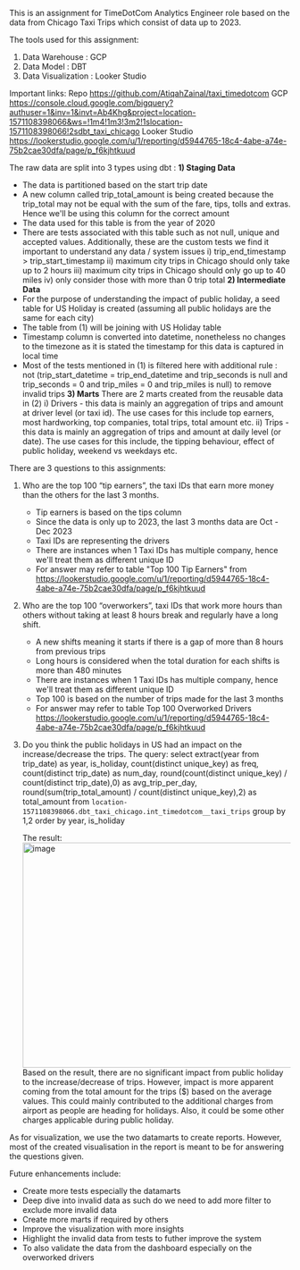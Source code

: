 This is an assignment for TimeDotCom Analytics Engineer role based on the data from Chicago Taxi Trips which consist of data up to 2023.

The tools used for this assignment:
1) Data Warehouse : GCP
2) Data Model : DBT
3) Data Visualization : Looker Studio

Important links:
Repo https://github.com/AtiqahZainal/taxi_timedotcom
GCP https://console.cloud.google.com/bigquery?authuser=1&inv=1&invt=Ab4Khg&project=location-1571108398066&ws=!1m4!1m3!3m2!1slocation-1571108398066!2sdbt_taxi_chicago
Looker Studio https://lookerstudio.google.com/u/1/reporting/d5944765-18c4-4abe-a74e-75b2cae30dfa/page/p_f6kjhtkuud

The raw data are split into 3 types using dbt :
**1) Staging Data**
   - The data is partitioned based on the start trip date
   - A new column called trip_total_amount is being created because the trip_total may not be equal with the sum of the fare, tips, tolls and extras. Hence we'll        be using this column for the correct amount
   - The data used for this table is from the year of 2020
   - There are tests associated with this table such as not null, unique and accepted values. Additionally, these are the custom tests we find it important to           understand any data / system issues
     i) trip_end_timestamp > trip_start_timestamp
     ii) maximum city trips in Chicago should only take up to 2 hours
     iii) maximum city trips in Chicago should only go up to 40 miles
     iv) only consider those with more than 0 trip total
**2) Intermediate Data**
   - For the purpose of understanding the impact of public holiday, a seed table for US Holiday is created (assuming all public holidays are the same for each city)
   - The table from (1) will be joining with US Holiday table
   - Timestamp column is converted into datetime, nonetheless no changes to the timezone as it is stated the timestamp for this data is captured in local time
   - Most of the tests mentioned in (1) is filtered here with additional rule :
     not (trip_start_datetime = trip_end_datetime and trip_seconds is null and trip_seconds = 0 and trip_miles = 0 and trip_miles is null) to remove invalid trips
**3) Marts**
     There are 2 marts created from the reusable data in (2)
     i) Drivers - this data is mainly an aggregation of trips and amount at driver level (or taxi id). The use cases for this include top earners, most
        hardworking, top companies, total trips, total amount etc.
     ii) Trips - this data is mainly an aggregation of trips and amount at daily level (or date). The use cases for this include, the tipping behaviour, effect of           public holiday, weekend vs weekdays etc.

There are 3 questions to this assignments:
1) Who are the top 100 “tip earners”, the taxi IDs that earn more money than the others for the last 3 months.
   - Tip earners is based on the tips column
   - Since the data is only up to 2023, the last 3 months data are Oct - Dec 2023
   - Taxi IDs are representing the drivers
   - There are instances when 1 Taxi IDs has multiple company, hence we'll treat them as different unique ID
   - For answer may refer to table "Top 100 Tip Earners" from https://lookerstudio.google.com/u/1/reporting/d5944765-18c4-4abe-a74e-75b2cae30dfa/page/p_f6kjhtkuud
     
2) Who are the top 100 “overworkers”, taxi IDs that work more hours than others without taking at least 8 hours break and regularly have a long shift.
   - A new shifts meaning it starts if there is a gap of more than 8 hours from previous trips
   - Long hours is considered when the total duration for each shifts is more than 480 minutes
   - There are instances when 1 Taxi IDs has multiple company, hence we'll treat them as different unique ID
   - Top 100 is based on the number of trips made for the last 3 months
   - For answer may refer to table Top 100 Overworked Drivers https://lookerstudio.google.com/u/1/reporting/d5944765-18c4-4abe-a74e-75b2cae30dfa/page/p_f6kjhtkuud
   
3) Do you think the public holidays in US had an impact on the increase/decrease the trips.
   The query:
   select extract(year from trip_date) as year, is_holiday, count(distinct unique_key) as freq,
   count(distinct trip_date) as num_day, round(count(distinct unique_key) / count(distinct trip_date),0) as avg_trip_per_day,
   round(sum(trip_total_amount) / count(distinct unique_key),2) as total_amount
   from `location-1571108398066.dbt_taxi_chicago.int_timedotcom__taxi_trips` 
   group by 1,2
   order by year, is_holiday

   The result:
   <img width="998" height="403" alt="image" src="https://github.com/user-attachments/assets/8d911adc-30cd-4909-a71c-162b633a98e2" />
   Based on the result, there are no significant impact from public holiday to the increase/decrease of trips. However, impact is more apparent coming from the total amount for the trips ($) based on the average
   values. This could mainly contributed to the additional charges from airport as people are heading for holidays. Also, it could be some other charges applicable during public holiday.
   
As for visualization, we use the two datamarts to create reports. However, most of the created visualisation in the report is meant to be for answering the questions given.

Future enhancements include:
- Create more tests especially the datamarts
- Deep dive into invalid data as such do we need to add more filter to exclude more invalid data
- Create more marts if required by others
- Improve the visualization with more insights
- Highlight the invalid data from tests to futher improve the system
- To also validate the data from the dashboard especially on the overworked drivers
